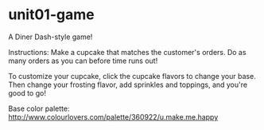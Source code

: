 # unit01-game
A Diner Dash-style game!

Instructions: Make a cupcake that matches the customer's orders. Do as many orders as you can before time runs out!

To customize your cupcake, click the cupcake flavors to change your base. Then change your frosting flavor, add sprinkles and toppings, and you're good to go!

Base color palette: http://www.colourlovers.com/palette/360922/u.make.me.happy
